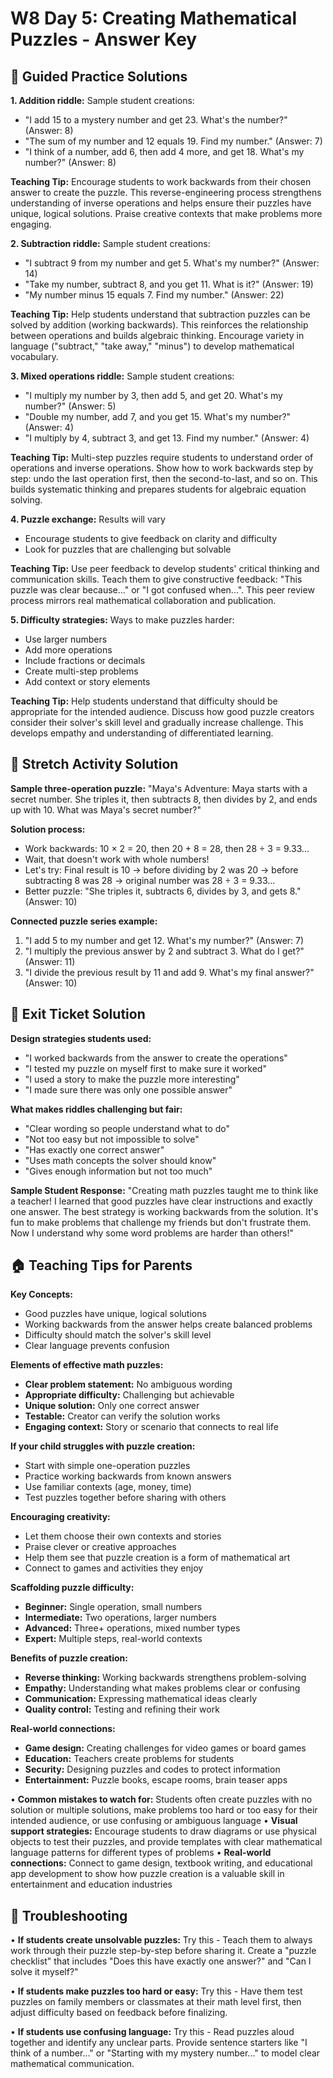 # W8 Day 5: Creating Mathematical Puzzles - Answer Key

## 📝 Guided Practice Solutions

**1. Addition riddle:** Sample student creations:
   - "I add 15 to a mystery number and get 23. What's the number?" (Answer: 8)
   - "The sum of my number and 12 equals 19. Find my number." (Answer: 7)
   - "I think of a number, add 6, then add 4 more, and get 18. What's my number?" (Answer: 8)
   
   **Teaching Tip:** Encourage students to work backwards from their chosen answer to create the puzzle. This reverse-engineering process strengthens understanding of inverse operations and helps ensure their puzzles have unique, logical solutions. Praise creative contexts that make problems more engaging.

**2. Subtraction riddle:** Sample student creations:
   - "I subtract 9 from my number and get 5. What's my number?" (Answer: 14)
   - "Take my number, subtract 8, and you get 11. What is it?" (Answer: 19)
   - "My number minus 15 equals 7. Find my number." (Answer: 22)
   
   **Teaching Tip:** Help students understand that subtraction puzzles can be solved by addition (working backwards). This reinforces the relationship between operations and builds algebraic thinking. Encourage variety in language ("subtract," "take away," "minus") to develop mathematical vocabulary.

**3. Mixed operations riddle:** Sample student creations:
   - "I multiply my number by 3, then add 5, and get 20. What's my number?" (Answer: 5)
   - "Double my number, add 7, and you get 15. What's my number?" (Answer: 4)
   - "I multiply by 4, subtract 3, and get 13. Find my number." (Answer: 4)
   
   **Teaching Tip:** Multi-step puzzles require students to understand order of operations and inverse operations. Show how to work backwards step by step: undo the last operation first, then the second-to-last, and so on. This builds systematic thinking and prepares students for algebraic equation solving.

**4. Puzzle exchange:** Results will vary
   - Encourage students to give feedback on clarity and difficulty
   - Look for puzzles that are challenging but solvable
   
   **Teaching Tip:** Use peer feedback to develop students' critical thinking and communication skills. Teach them to give constructive feedback: "This puzzle was clear because..." or "I got confused when...". This peer review process mirrors real mathematical collaboration and publication.

**5. Difficulty strategies:** Ways to make puzzles harder:
   - Use larger numbers
   - Add more operations
   - Include fractions or decimals
   - Create multi-step problems
   - Add context or story elements
   
   **Teaching Tip:** Help students understand that difficulty should be appropriate for the intended audience. Discuss how good puzzle creators consider their solver's skill level and gradually increase challenge. This develops empathy and understanding of differentiated learning.

## 🚀 Stretch Activity Solution

**Sample three-operation puzzle:**
"Maya's Adventure: Maya starts with a secret number. She triples it, then subtracts 8, then divides by 2, and ends up with 10. What was Maya's secret number?"

**Solution process:**
- Work backwards: 10 × 2 = 20, then 20 + 8 = 28, then 28 ÷ 3 = 9.33...
- Wait, that doesn't work with whole numbers!
- Let's try: Final result is 10 → before dividing by 2 was 20 → before subtracting 8 was 28 → original number was 28 ÷ 3 = 9.33...
- Better puzzle: "She triples it, subtracts 6, divides by 3, and gets 8." (Answer: 10)

**Connected puzzle series example:**
1. "I add 5 to my number and get 12. What's my number?" (Answer: 7)
2. "I multiply the previous answer by 2 and subtract 3. What do I get?" (Answer: 11)  
3. "I divide the previous result by 11 and add 9. What's my final answer?" (Answer: 10)

## 🎯 Exit Ticket Solution

**Design strategies students used:**
- "I worked backwards from the answer to create the operations"
- "I tested my puzzle on myself first to make sure it worked"
- "I used a story to make the puzzle more interesting"
- "I made sure there was only one possible answer"

**What makes riddles challenging but fair:**
- "Clear wording so people understand what to do"
- "Not too easy but not impossible to solve"
- "Has exactly one correct answer"
- "Uses math concepts the solver should know"
- "Gives enough information but not too much"

**Sample Student Response:** "Creating math puzzles taught me to think like a teacher! I learned that good puzzles have clear instructions and exactly one answer. The best strategy is working backwards from the solution. It's fun to make problems that challenge my friends but don't frustrate them. Now I understand why some word problems are harder than others!"

## 🏠 Teaching Tips for Parents

**Key Concepts:**
- Good puzzles have unique, logical solutions
- Working backwards from the answer helps create balanced problems
- Difficulty should match the solver's skill level
- Clear language prevents confusion

**Elements of effective math puzzles:**
- **Clear problem statement:** No ambiguous wording
- **Appropriate difficulty:** Challenging but achievable
- **Unique solution:** Only one correct answer
- **Testable:** Creator can verify the solution works
- **Engaging context:** Story or scenario that connects to real life

**If your child struggles with puzzle creation:**
- Start with simple one-operation puzzles
- Practice working backwards from known answers
- Use familiar contexts (age, money, time)
- Test puzzles together before sharing with others

**Encouraging creativity:**
- Let them choose their own contexts and stories
- Praise clever or creative approaches
- Help them see that puzzle creation is a form of mathematical art
- Connect to games and activities they enjoy

**Scaffolding puzzle difficulty:**
- **Beginner:** Single operation, small numbers
- **Intermediate:** Two operations, larger numbers
- **Advanced:** Three+ operations, mixed number types
- **Expert:** Multiple steps, real-world contexts

**Benefits of puzzle creation:**
- **Reverse thinking:** Working backwards strengthens problem-solving
- **Empathy:** Understanding what makes problems clear or confusing
- **Communication:** Expressing mathematical ideas clearly
- **Quality control:** Testing and refining their work

**Real-world connections:**
- **Game design:** Creating challenges for video games or board games
- **Education:** Teachers create problems for students
- **Security:** Designing puzzles and codes to protect information
- **Entertainment:** Puzzle books, escape rooms, brain teaser apps

• **Common mistakes to watch for:** Students often create puzzles with no solution or multiple solutions, make problems too hard or too easy for their intended audience, or use confusing or ambiguous language
• **Visual support strategies:** Encourage students to draw diagrams or use physical objects to test their puzzles, and provide templates with clear mathematical language patterns for different types of problems
• **Real-world connections:** Connect to game design, textbook writing, and educational app development to show how puzzle creation is a valuable skill in entertainment and education industries

## 🔧 Troubleshooting

• **If students create unsolvable puzzles:** Try this - Teach them to always work through their puzzle step-by-step before sharing it. Create a "puzzle checklist" that includes "Does this have exactly one answer?" and "Can I solve it myself?"

• **If students make puzzles too hard or easy:** Try this - Have them test puzzles on family members or classmates at their math level first, then adjust difficulty based on feedback before finalizing.

• **If students use confusing language:** Try this - Read puzzles aloud together and identify any unclear parts. Provide sentence starters like "I think of a number..." or "Starting with my mystery number..." to model clear mathematical communication.